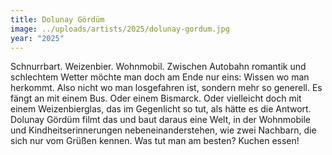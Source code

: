 ```yaml
---
title: Dolunay Gördüm
image: ../uploads/artists/2025/dolunay-gordum.jpg
year: "2025"
---
```

Schnurrbart. Weizenbier. Wohnmobil. Zwischen Autobahn
romantik und schlechtem Wetter möchte man doch am
Ende nur eins: Wissen wo man herkommt. Also nicht wo man
losgefahren ist, sondern mehr so generell. Es fängt an mit
einem Bus. Oder einem Bismarck. Oder vielleicht doch mit
einem Weizenbierglas, das im Gegenlicht so tut, als hätte es
die Antwort. Dolunay Gördüm filmt das und baut daraus eine
Welt, in der Wohnmobile und Kindheitserinnerungen nebeneinanderstehen,
wie zwei Nachbarn, die sich nur vom Grüßen kennen.
Was tut man am besten? Kuchen essen!
